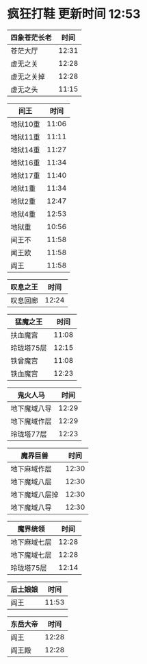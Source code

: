 # 疯狂打鞋 更新时间 12:53

| 四象苍茫长老   | 时间    |
|--------|-------|
| 苍茫大厅 | 12:31 |
| 虚无之关 | 12:28 |
| 虚无之关掉 | 12:28 |
| 虚无之头 | 11:15 |

| 间王   | 时间    |
|--------|-------|
| 地狱10重 | 11:06 |
| 地狱11重 | 11:11 |
| 地狱14重 | 11:27 |
| 地狱16重 | 11:34 |
| 地狱17重 | 11:40 |
| 地狱1重 | 11:34 |
| 地狱2重 | 12:47 |
| 地狱4重 | 12:53 |
| 地狱重 | 10:56 |
| 间王不 | 11:58 |
| 闻王欧 | 11:58 |
| 阎王 | 11:58 |

| 叹息之王   | 时间    |
|--------|-------|
| 叹息回廊 | 12:24 |

| 猛魔之王   | 时间    |
|--------|-------|
| 扶血魔宫 | 11:08 |
| 玲珑塔75层 | 12:15 |
| 铁曾魔宫 | 11:08 |
| 铁血魔宫 | 12:23 |

| 鬼火人马   | 时间    |
|--------|-------|
| 地下魔域八导 | 12:29 |
| 地下魔域作层 | 12:29 |
| 玲珑塔77层 | 12:23 |

| 魔界巨兽   | 时间    |
|--------|-------|
| 地下麻域作层 | 12:30 |
| 地下魔域八层 | 12:30 |
| 地下魔域八层掉 | 12:30 |
| 地下魔域八导 | 12:30 |

| 魔界统领   | 时间    |
|--------|-------|
| 地下麻域七层 | 12:28 |
| 地下魔域七层 | 12:28 |
| 玲珑塔75层 | 12:14 |

| 后土娘娘   | 时间    |
|--------|-------|
| 阎王 | 11:53 |

| 东岳大帝   | 时间    |
|--------|-------|
| 阎王 | 12:28 |
| 阎王殿 | 12:28 |